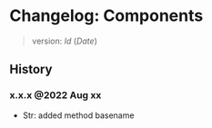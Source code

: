# Changelog: Components

> version: $Id$ ($Date$)

## History

### x.x.x @2022 Aug xx

 - Str: added method basename
